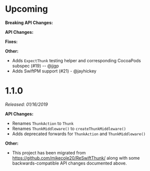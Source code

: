 # Upcoming

**Breaking API Changes:**

**API Changes:**

**Fixes:**

**Other:**

- Adds `ExpectThunk` testing helper and corresponding CocoaPods subspec (#19) -- @jjgp
- Adds SwiftPM support (#21) - @jayhickey

# 1.1.0

*Released: 01/16/2019*

**API Changes:**
- Renames `ThunkAction` to `Thunk`
- Renames `ThunkMiddleware()` to `createThunkMiddleware()`
- Adds deprecated forwards for `ThunkAction` and `ThunkMiddleware()`

**Other:**
- This project has been migrated from https://github.com/mikecole20/ReSwiftThunk/ along with some backwards-compatible API changes documented above.
